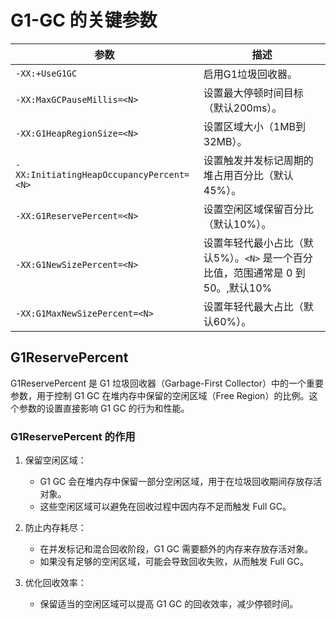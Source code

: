 # G1-GC 的关键参数
| 参数 | 描述 |
|------|------|
| `-XX:+UseG1GC` | 启用G1垃圾回收器。 |
| `-XX:MaxGCPauseMillis=<N>` | 设置最大停顿时间目标（默认200ms）。 |
| `-XX:G1HeapRegionSize=<N>` | 设置区域大小（1MB到32MB）。 |
| `-XX:InitiatingHeapOccupancyPercent=<N>` | 设置触发并发标记周期的堆占用百分比（默认45%）。 |
| `-XX:G1ReservePercent=<N>` | 设置空闲区域保留百分比（默认10%）。 |
| `-XX:G1NewSizePercent=<N>` | 设置年轻代最小占比（默认5%）。`<N>` 是一个百分比值，范围通常是 0 到 50。,默认10% |
| `-XX:G1MaxNewSizePercent=<N>` | 设置年轻代最大占比（默认60%）。 |

## G1ReservePercent 
G1ReservePercent 是 G1 垃圾回收器（Garbage-First Collector）中的一个重要参数，用于控制 G1 GC 在堆内存中保留的空闲区域（Free Region）的比例。这个参数的设置直接影响 G1 GC 的行为和性能。

### G1ReservePercent 的作用
1. 保留空闲区域：
    - G1 GC 会在堆内存中保留一部分空闲区域，用于在垃圾回收期间存放存活对象。
    - 这些空闲区域可以避免在回收过程中因内存不足而触发 Full GC。

2. 防止内存耗尽：
    - 在并发标记和混合回收阶段，G1 GC 需要额外的内存来存放存活对象。
    - 如果没有足够的空闲区域，可能会导致回收失败，从而触发 Full GC。

3. 优化回收效率：
    - 保留适当的空闲区域可以提高 G1 GC 的回收效率，减少停顿时间。
